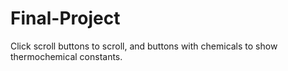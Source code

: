 # Final-Project
Click scroll buttons to scroll, and buttons with chemicals to show thermochemical constants.
